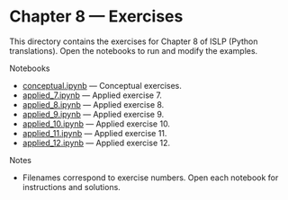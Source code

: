 # Chapter 8 — Exercises

This directory contains the exercises for Chapter 8 of ISLP (Python translations). Open the notebooks to run and modify the examples.

Notebooks

- [conceptual.ipynb](conceptual.ipynb) — Conceptual exercises.
- [applied_7.ipynb](applied_7.ipynb) — Applied exercise 7.
- [applied_8.ipynb](applied_8.ipynb) — Applied exercise 8.
- [applied_9.ipynb](applied_9.ipynb) — Applied exercise 9.
- [applied_10.ipynb](applied_10.ipynb) — Applied exercise 10.
- [applied_11.ipynb](applied_11.ipynb) — Applied exercise 11.
- [applied_12.ipynb](applied_12.ipynb) — Applied exercise 12.

Notes

- Filenames correspond to exercise numbers. Open each notebook for instructions and solutions.
